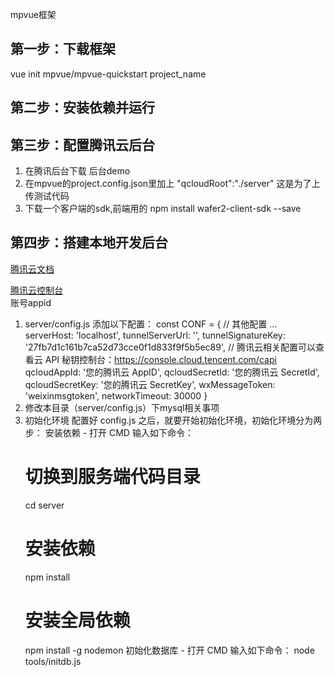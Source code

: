 mpvue框架
## 第一步：下载框架
vue init mpvue/mpvue-quickstart  project_name
## 第二步：安装依赖并运行

## 第三步：配置腾讯云后台
1. 在腾讯后台下载 后台demo
2. 在mpvue的project.config.json里加上
    "qcloudRoot":"./server"  这是为了上传测试代码
3. 下载一个客户端的sdk,前端用的
    npm install wafer2-client-sdk --save


## 第四步：搭建本地开发后台
[腾讯云文档](https://cloud.tencent.com/document/product/619/11442)

[腾讯云控制台](https://console.cloud.tencent.com/developer)  
账号appid
1. server/config.js 添加以下配置：
    const CONF = {
        // 其他配置 ...
        serverHost: 'localhost',
        tunnelServerUrl: '',
        tunnelSignatureKey: '27fb7d1c161b7ca52d73cce0f1d833f9f5b5ec89',
        // 腾讯云相关配置可以查看云 API 秘钥控制台：https://console.cloud.tencent.com/capi
        qcloudAppId: '您的腾讯云 AppID',
        qcloudSecretId: '您的腾讯云 SecretId',
        qcloudSecretKey: '您的腾讯云 SecretKey',
        wxMessageToken: 'weixinmsgtoken',
        networkTimeout: 30000
    }
2. 修改本目录（server/config.js）下mysql相关事项
3. 初始化环境
    配置好 config.js 之后，就要开始初始化环境，初始化环境分为两步：
    安装依赖 - 打开 CMD 输入如下命令：
    # 切换到服务端代码目录
    cd server
    # 安装依赖
    npm install
    # 安装全局依赖
    npm install -g nodemon
    初始化数据库 - 打开 CMD 输入如下命令：
    node tools/initdb.js